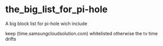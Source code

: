 # the_big_list_for_pi-hole
 A big block list for pi-hole wich include 


keep (time.samsungcloudsolution.com) whitelisted otherwise the tv time drifts
